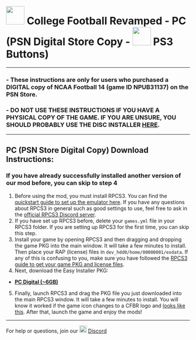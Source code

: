 # <img width="50" src="https://raw.githubusercontent.com/cfbrevamped/CFBR-Easy-Installer/master/assets/images/PC.jpg"> College Football Revamped - PC (PSN Digital Store Copy - <img width="50" src="https://raw.githubusercontent.com/cfbrevamped/CFBR-Easy-Installer/master/assets/images/PS3.png"> PS3 Buttons)

---------
### - These instructions are only for users who purchased a DIGITAL copy of NCAA Football 14 (game ID NPUB31137) on the PSN Store. 
### - DO NOT USE THESE INSTRUCTIONS IF YOU HAVE A PHYSICAL COPY OF THE GAME. IF YOU ARE UNSURE, YOU SHOULD PROBABLY USE THE DISC INSTALLER [HERE](https://github.com/cfbrevamped/CFBR-Easy-Installer/blob/master/PC/disc.md).
---------

## PC (PSN Store Digital Copy) Download Instructions:
### If you have already successfully installed another version of our mod before, you can skip to step 4
1) Before using the mod, you must install RPCS3. You can find the [quickstart guide to set up the emulator here](https://rpcs3.net/quickstart). If you have any questions about RPCS3 in general such as good settings to use, feel free to ask in the [official RPCS3 Discord server](https://discord.com/invite/Af7H9yp).
2) If you have set up RPCS3 before, delete your `games.yml` file in your RPCS3 folder. If you are setting up RPCS3 for the first time, you can skip this step.
3) Install your game by opening RPCS3 and then dragging and dropping the game PKG into the main window. It will take a few minutes to install. Then place your RAP (license) files in `dev_hdd0/home/00000001/exdata`. If any of this is confusing to you, make sure you have followed the [RPCS3 guide to get your game PKG and license files](https://wiki.rpcs3.net/index.php?title=Help:Dumping_PlayStation_3_games#Dumping_PSN_games). 
4) Next, download the Easy Installer PKG:
  - [**PC Digital (~6GB)**](https://www.mediafire.com/file/it6481fyb1mgych/CFBR_PC_PSN_EASY_INSTALLER_V17.1.pkg/file)

5) Finally, launch RPCS3 and drag the PKG file you just downloaded into the main RPCS3 window. It will take a few minutes to install. You will know it worked if the game icon changes to a CFBR logo and [looks like this](https://i.imgur.com/3DROoLk.png). After that, launch the game and enjoy the mods!

---------
For help or questions, join our <img width="20" src="https://logo-logos.com/wp-content/uploads/2018/03/Discord_icon.png"> [Discord](https://discord.com/invite/cfbr)
